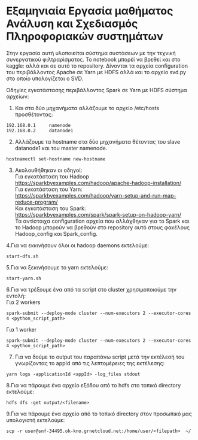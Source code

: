 # Εξαμηνιαία Εργασία μαθήματος Ανάλυση και Σχεδιασμός Πληροφοριακών συστημάτων
Στην εργασία αυτή υλοποιείται σύστημα συστάσεων με την τεχνική συνεργατικού φιλτραρίσματος. Το notebook μπορέί να βρεθεί και στο kaggle: αλλά και σε αυτό το repository.
Δίνονται τα αρχεία configuration του περιβάλλοντος Apache σε Yarn με HDFS αλλά και το αρχείο svd.py στο οποίο υπολογίζεται ο SVD.



Οδηγίες εγκατάστασης περιβάλλοντος Spark σε Yarn με HDFS σύστημα αρχείων:

1. Και στα δύο μηχανήματα αλλάζουμε το αρχείο /etc/hosts προσθέτοντας:
```
192.168.0.1     namenode
192.168.0.2     datanode1
```
2. Αλλάζουμε τα hostname στα δύο μηχανήματα θέτοντας του slave datanode1 και του master namenode.
```
hostnamectl set-hostname new-hostname
```
3. Ακολουθήθηκαν οι οδηγοί:  
Για εγκατάσταση του Hadoop  
https://sparkbyexamples.com/hadoop/apache-hadoop-installation/  
Για εγκατάσταση του Yarn:  
https://sparkbyexamples.com/hadoop/yarn-setup-and-run-map-reduce-program/  
Και εγκατάσταση του Spark:  
https://sparkbyexamples.com/spark/spark-setup-on-hadoop-yarn/  
Τα αντίστοιχα configuration αρχεία που αλλάχθηκαν για το Spark και το Hadoop μπορούν να βρεθούν στο repository αυτό στους φακέλους Hadoop_config και Spark_config.

4.Για να εκκινήσουν όλοι οι hadoop daemons εκτελούμε:  
```
start-dfs.sh
```

5.Για να ξεκινήσουμε το yarn εκτελούμε:  
```
start-yarn.sh
```

6.Για να τρέξουμε ένα από τα script στο cluster χρησιμοποιούμε την εντολή:  
Για 2 workers  
```
spark-submit --deploy-mode cluster --num-executors 2 --executor-cores 4 <python_script_path>
```  
Για 1 worker  
```  
spark-submit --deploy-mode cluster --num-executors 2 --executor-cores 4 <python_script_path>
```

7. Για να δούμε το output του παραπάνω script μετά την εκτέλεσή του γνωρίζοντας το appId από τις λεπτομέρειες της εκτέλεσης:
```
yarn logs -applicationId <appId> -log_files stdout
```

8.Για να πάρουμε ένα αρχείο εξόδου από το hdfs στο τοπικό directory εκτελούμε:
```
hdfs dfs -get output/<filename>
```

9.Για να πάρουμε ένα αρχείο από το τοπικό directory στον προσωπικό μας υπολογιστή εκτελούμε:
```
scp -r user@snf-34495.ok-kno.grnetcloud.net:/home/user/<filepath>  ~/
```
